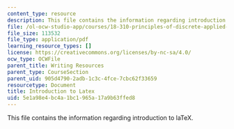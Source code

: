 ```yaml
---
content_type: resource
description: This file contains the information regarding introduction to laTeX.
file: /ol-ocw-studio-app/courses/18-310-principles-of-discrete-applied-mathematics-fall-2013/5e1a98e4bc4a1bc1965a17a9b63ffed8_MIT18_310F13_intro.pdf
file_size: 113532
file_type: application/pdf
learning_resource_types: []
license: https://creativecommons.org/licenses/by-nc-sa/4.0/
ocw_type: OCWFile
parent_title: Writing Resources
parent_type: CourseSection
parent_uid: 905d4790-2adb-1c3c-4fce-7cbc62f33659
resourcetype: Document
title: Introduction to Latex
uid: 5e1a98e4-bc4a-1bc1-965a-17a9b63ffed8
---
```

This file contains the information regarding introduction to laTeX.